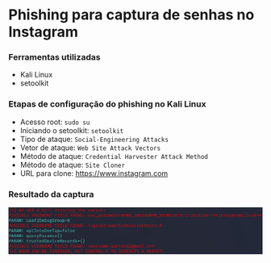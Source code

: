# Phishing para captura de senhas no Instagram

### Ferramentas utilizadas

- Kali Linux
- setoolkit

### Etapas de configuração do phishing no Kali Linux

- Acesso root: ``` sudo su ```
- Iniciando o setoolkit: ``` setoolkit ```
- Tipo de ataque: ``` Social-Engineering Attacks ```
- Vetor de ataque: ``` Web Site Attack Vectors ```
- Método de ataque: ```Credential Harvester Attack Method ```
- Método de ataque: ``` Site Cloner ```
- URL para clone: https://www.instagram.com

### Resultado da captura 

![Alt text](./phishing-kali-password.png)